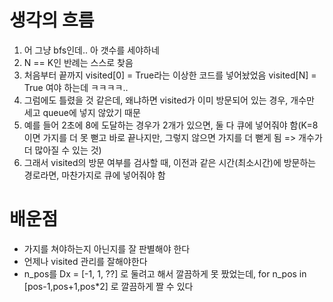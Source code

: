 # 생각의 흐름
1. 어 그냥 bfs인데.. 아 갯수를 세야하네
2. N == K인 반례는 스스로 찾음
3. 처음부터 끝까지 visited[0] = True라는 이상한 코드를 넣어놨었음 visited[N] = True 여야 하는데 ㅋㅋㅋㅋ..
4. 그럼에도 틀렸을 것 같은데, 왜냐하면 visited가 이미 방문되어 있는 경우, 개수만 세고 queue에 넣지 않았기 때문
5. 예를 들어 2초에 8에 도달하는 경우가 2개가 있으면, 둘 다 큐에 넣어줘야 함(K=8이면 가지를 더 못 뻗고 바로 끝나지만, 그렇지 않으면 가지를 더 뻗게 됨 => 개수가 더 많아질 수 있는 것)
6. 그래서 visited의 방문 여부를 검사할 때, 이전과 같은 시간(최소시간)에 방문하는 경로라면, 마찬가지로 큐에 넣어줘야 함

# 배운점
- 가지를 쳐야하는지 아닌지를 잘 판별해야 한다
- 언제나 visited 관리를 잘해야한다
- n_pos를 Dx = [-1, 1, ??] 로 둘려고 해서 깔끔하게 못 짰었는데, for n_pos in [pos-1,pos+1,pos*2] 로 깔끔하게 짤 수 있다
